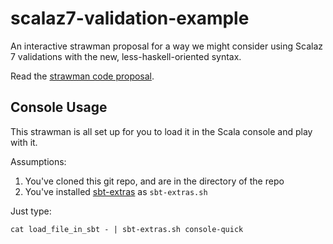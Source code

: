 scalaz7-validation-example
==========================

An interactive strawman proposal for a way we might consider using 
Scalaz 7 validations with the new, less-haskell-oriented syntax.

Read the [strawman code proposal](strawman.scala).


Console Usage
-------------

This strawman is all set up for you to load it in the Scala console and play with it.

Assumptions:
  1. You've cloned this git repo, and are in the directory of the repo
  2. You've installed [sbt-extras](https://github.com/paulp/sbt-extras) as `sbt-extras.sh`
  

Just type:

    cat load_file_in_sbt - | sbt-extras.sh console-quick
